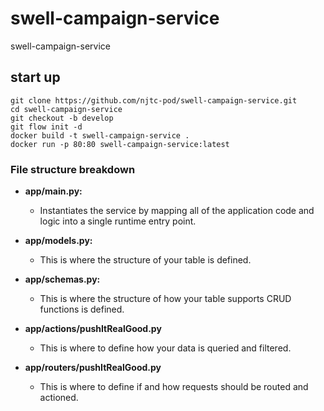 # swell-campaign-service
swell-campaign-service
## start up
```
git clone https://github.com/njtc-pod/swell-campaign-service.git
cd swell-campaign-service
git checkout -b develop
git flow init -d
docker build -t swell-campaign-service .
docker run -p 80:80 swell-campaign-service:latest
```

### File structure breakdown

* **app/main.py:**
    * Instantiates the service by mapping all of the application code and logic
      into a single runtime entry point.

* **app/models.py:**
    * This is where the structure of your table is defined.

* **app/schemas.py:**
    * This is where the structure of how your table supports CRUD functions is defined.

* **app/actions/pushItRealGood.py**
    * This is where to define how your data is queried and filtered.

* **app/routers/pushItRealGood.py**
    * This is where to define if and how requests should be routed and actioned.
